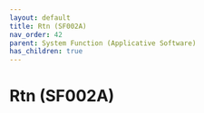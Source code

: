 ```yaml
---
layout: default
title: Rtn (SF002A)
nav_order: 42
parent: System Function (Applicative Software)
has_children: true
---
```

# Rtn (SF002A)
